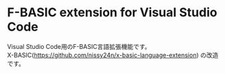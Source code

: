 # F-BASIC extension for Visual Studio Code

Visual Studio Code用のF-BASIC言語拡張機能です。  
X-BASIC(https://github.com/nissy24n/x-basic-language-extension) の改造です。


